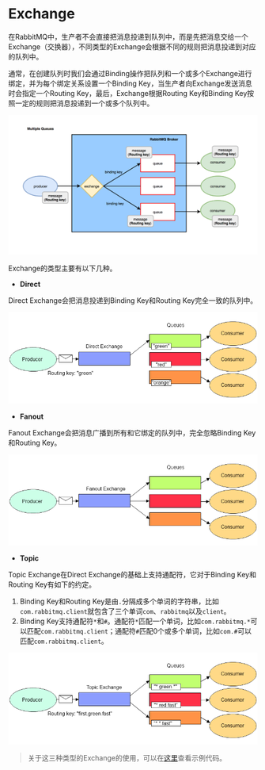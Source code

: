 # Exchange

在RabbitMQ中，生产者不会直接把消息投递到队列中，而是先把消息交给一个Exchange（交换器），不同类型的Exchange会根据不同的规则把消息投递到对应的队列中。

通常，在创建队列时我们会通过Binding操作把队列和一个或多个Exchange进行绑定，并为每个绑定关系设置一个Binding Key，当生产者向Exchange发送消息时会指定一个Routing Key，最后，Exchange根据Routing Key和Binding Key按照一定的规则把消息投递到一个或多个队列中。

![](resources/exchange_1.png)

Exchange的类型主要有以下几种。

- **Direct**

Direct Exchange会把消息投递到Binding Key和Routing Key完全一致的队列中。

![](resources/exchange_2.png)

- **Fanout**

Fanout Exchange会把消息广播到所有和它绑定的队列中，完全忽略Binding Key和Routing Key。

![](resources/exchange_3.png)

- **Topic**

Topic Exchange在Direct Exchange的基础上支持通配符，它对于Binding Key和Routing Key有如下的约定。

1. Binding Key和Routing Key是由`.`分隔成多个单词的字符串，比如`com.rabbitmq.client`就包含了三个单词`com`、`rabbitmq`以及`client`。
2. Binding Key支持通配符`*`和`#`。通配符`*`匹配一个单词，比如`com.rabbitmq.*`可以匹配`com.rabbitmq.client`；通配符`#`匹配0个或多个单词，比如`com.#`可以匹配`com.rabbitmq.client`。

![](resources/exchange_4.png)

> 关于这三种类型的Exchange的使用，可以在[这里](https://github.com/pojozhang/playground/blob/master/solutions/java/src/test/java/playground/rabbitmq/ExchangeTest.java)查看示例代码。
